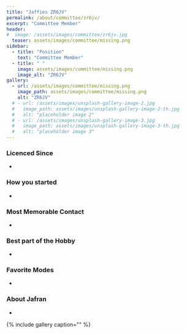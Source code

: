 ```yaml
---
title: "Jaffies ZR6JV"
permalink: /about/committee/zr6jv/
excerpt: "Committee Member"
header:
#  image: /assets/images/committee/zr6jv.jpg
  teaser: assets/images/committee/missing.png
sidebar:
  - title: "Position"
    text: "Committee Member"
  - title: " "
    image: assets/images/committee/missing.png
    image_alt: "ZR6JV"
gallery:
  - url: /assets/images/committee/missing.png
    image_path: assets/images/committee/missing.png
    alt: "ZR6JV"
  # - url: /assets/images/unsplash-gallery-image-2.jpg
  #   image_path: assets/images/unsplash-gallery-image-2-th.jpg
  #   alt: "placeholder image 2"
  # - url: /assets/images/unsplash-gallery-image-3.jpg
  #   image_path: assets/images/unsplash-gallery-image-3-th.jpg
  #   alt: "placeholder image 3"
---
```


### Licenced Since
-

### How you started
-

### Most Memorable Contact
-

### Best part of the Hobby
-

### Favorite Modes
-

### About Jafran 
-


{% include gallery caption="" %}
